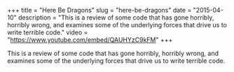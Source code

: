 +++
title = "Here Be Dragons"
slug = "here-be-dragons"
date = "2015-04-10"
description = "This is a review of some code that has gone horribly, horribly wrong, and examines some of the underlying forces that drive us to write terrible code."
video = "https://www.youtube.com/embed/QAUHYzC9kFM"
+++

This is a review of some code that has gone horribly, horribly wrong, and examines some of the underlying forces that drive us to write terrible code.
